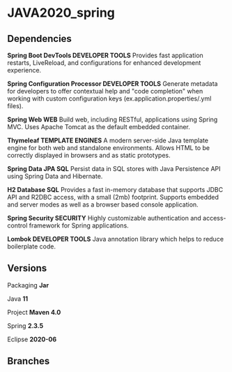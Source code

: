 # JAVA2020_spring

## Dependencies

**Spring Boot DevTools DEVELOPER TOOLS**
Provides fast application restarts, LiveReload, and configurations for enhanced development experience.

**Spring Configuration Processor DEVELOPER TOOLS**
Generate metadata for developers to offer contextual help and "code completion" when working with custom configuration keys (ex.application.properties/.yml files).

**Spring Web WEB**
Build web, including RESTful, applications using Spring MVC. Uses Apache Tomcat as the default embedded container.

**Thymeleaf TEMPLATE ENGINES**
A modern server-side Java template engine for both web and standalone environments. Allows HTML to be correctly displayed in browsers and as static prototypes.

**Spring Data JPA SQL**
Persist data in SQL stores with Java Persistence API using Spring Data and Hibernate.

**H2 Database SQL**
Provides a fast in-memory database that supports JDBC API and R2DBC access, with a small (2mb) footprint. Supports embedded and server modes as well as a browser based console application.

**Spring Security SECURITY**
Highly customizable authentication and access-control framework for Spring applications.

**Lombok DEVELOPER TOOLS**
Java annotation library which helps to reduce boilerplate code.

## Versions

Packaging **Jar**

Java **11**

Project **Maven 4.0** 

Spring **2.3.5** 

Eclipse **2020-06**

## Branches

